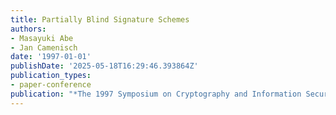 ```yaml
---
title: Partially Blind Signature Schemes
authors:
- Masayuki Abe
- Jan Camenisch
date: '1997-01-01'
publishDate: '2025-05-18T16:29:46.393864Z'
publication_types:
- paper-conference
publication: "*The 1997 Symposium on Cryptography and Information Security (SCIS'97)*"
---
```

